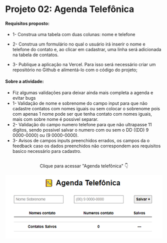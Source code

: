 # Projeto 02: Agenda Telefônica

#### Requisitos proposto: 

- 1- Construa uma tabela com duas colunas:
nome e telefone

- 2- Construa um formulário no qual o usuário irá inserir o nome e telefone do contato e, ao clicar em cadastrar, uma linha será adicionada na tabela de contatos.

- 3- Publique a aplicação na Vercel. Para isso será necessário criar um repositório no Github e alimentá-lo com o código do projeto;

#### Sobre a atividade:

- Fiz algumas validações para deixar ainda mais completa a agenda e evitar bugs
- 1- Validação de nome e sobrenome do campo input para que não cadastre contatos com nomes iguais ou sem colocar o sobrenome pois com apenas 1 nome pode ser que tenha contato com nomes iguais, mais com sobre nome é possivel separar.
 - 2- Validação do campo numero telefone para que não ultrapasse 11 digitos, sendo possivel salvar o numero com ou sem o DD ((DD) 9 0000-0000) ou (9 0000-0000).
 - 3- Avisos de campos inputs preenchidos errados, os campos da o feedback caso os dados preenchidos não correspondem aos requisitos basico necessário para cadastro.

##
<p align="center">Clique para acessar "Agenda telefônica" 👇</p>

<p align="center">
    <a href="">
        <img src="images/agendaTelefonica.png" alt="Agenda telefônica"></img>
    </a>
</p>